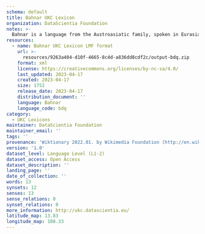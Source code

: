 ```yaml
---
schema: default
title: Bahnar UKC Lexicon
organization: DataScientia Foundation
notes: >-
  Bahnar is a language from the Austroasiatic family, spoken in Eurasia. The UKC Lexicon of Bahnar is represented as a lexico-semantic network. It consists of words, word senses, synsets, as well as sense-level and synset-level relationships.
resources:
  - name: Bahnar UKC Lexicon LMF format
    url: >-
      resources/9263a404-d10f-4665-8c4d-a836dd8cdf2c/output-bdq.zip
    format: xml
    license: https://creativecommons.org/licenses/by-nc-sa/4.0/
    last_updated: 2023-04-17
    created: 2023-04-17
    size: 1752
    release_date: 2023-04-17
    distribution_document: ''
    language: Bahnar
    language_code: bdq
category:
  - UKC Lexicons
maintainer: DataScientia Foundation
maintainer_email: ''
tags: ''
provenance: 'Wiktionary 2022.01. by Wikimedia Foundation (http://en.wiktionary.org); Princeton WordNet 2.1 by Princeton University (https://wordnet.princeton.edu)'
version: '1.0'
dataset_level: Language Level (L1-2)
dataset_access: Open Access
dataset_description: ''
landing_page: ''
date_of_collection: ''
words: 13
synsets: 12
senses: 13
sense_relations: 0
synset_relations: 0
more_information: http://ukc.datascientia.eu/
latitude_map: 13.83
longitude_map: 108.33
---
```

